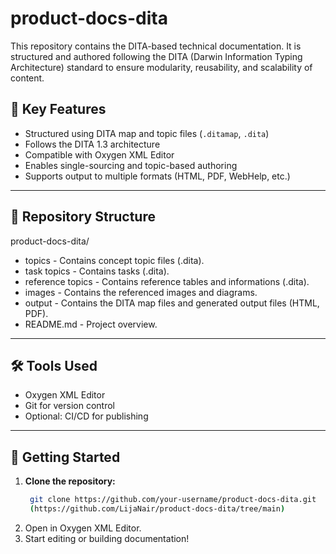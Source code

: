 # product-docs-dita

This repository contains the DITA-based technical documentation. It is structured and authored following the DITA (Darwin Information Typing Architecture) standard to ensure modularity, reusability, and scalability of content.

## 🔑 Key Features

- Structured using DITA map and topic files (`.ditamap`, `.dita`)
- Follows the DITA 1.3 architecture
- Compatible with Oxygen XML Editor
- Enables single-sourcing and topic-based authoring
- Supports output to multiple formats (HTML, PDF, WebHelp, etc.)
---

## 📁 Repository Structure

product-docs-dita/
- topics - Contains concept topic files (.dita).
- task topics - Contains tasks (.dita).
- reference topics - Contains reference tables and informations (.dita).
- images - Contains the referenced images and diagrams.
- output - Contains the DITA map files and generated output files (HTML, PDF).
- README.md - Project overview.
---

## 🛠️ Tools Used

- Oxygen XML Editor  
- Git for version control  
- Optional: CI/CD for publishing
---

## 🚀 Getting Started

1. **Clone the repository:**
   ```bash
    git clone https://github.com/your-username/product-docs-dita.git
    (https://github.com/LijaNair/product-docs-dita/tree/main)
2. Open in Oxygen XML Editor.
3. Start editing or building documentation!
   
